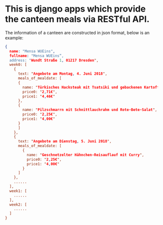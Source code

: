 # This is django apps which provide the canteen meals via RESTful API.

The information of a canteen are constructed in json format, below is an example:

```json
{
  name: "Mensa WUEins",
  fullname: "Mensa WUEins“,
  address: "Wundt Straße 1, 01217 Dresden",
  week0: [
    {
      text: "Angebote am Montag, 4. Juni 2018",
      meals_of_mealdate: [
      {
        name: "Türkisches Hacksteak mit Tsatsiki und gebackenen Kartoffelecken",
        price0: "2,71€",
        price1: "4,46€"
      },
      {
        name: "Pilzschmarrn mit Schnittlauchrahm und Rote-Bete-Salat",
        price0: "2,25€",
        price1: "4,00€"
      }
      ]
    },
    {
      text: "Angebote am Dienstag, 5. Juni 2018",
      meals_of_mealdate: [
        {
          name: "Geschnetzelter Hähnchen-Reisauflauf mit Curry",
          price0: "2,25€",
          price1: "4,00€"
        }
      ]
    },
    ......
  ],
  week1: [
    ......
  ],
  week2: [
    ......
  ]
}
```
